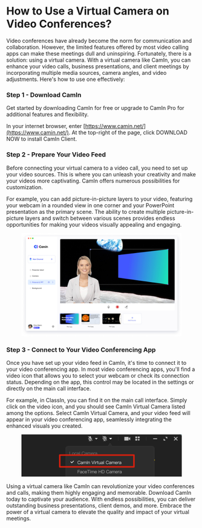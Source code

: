# How to Use a Virtual Camera on Video Conferences?

Video conferences have already become the norm for communication and collaboration. However, the limited features offered by most video calling apps can make these meetings dull and uninspiring. Fortunately, there is a solution: using a virtual camera. With a virtual camera like CamIn, you can enhance your video calls, business presentations, and client meetings by incorporating multiple media sources, camera angles, and video adjustments. Here's how to use one effectively:



### **Step 1 - Download CamIn**

Get started by downloading CamIn for free or upgrade to CamIn Pro for additional features and flexibility.

In your internet browser, enter [https://www.camin.net/](https://www.camin.net/). At the top-right of the page, click DOWNLOAD NOW to install CamIn Client.&#x20;

### Step 2 - Prepare Your Video Feed

Before connecting your virtual camera to a video call, you need to set up your video sources. This is where you can unleash your creativity and make your videos more captivating. CamIn offers numerous possibilities for customization.&#x20;

For example, you can add picture-in-picture layers to your video, featuring your webcam in a rounded view in one corner and your PowerPoint presentation as the primary scene. The ability to create multiple picture-in-picture layers and switch between various scenes provides endless opportunities for making your videos visually appealing and engaging.

<figure><img src="../.gitbook/assets/homepage-camIn-maininterface-en-b4eceee4.jpg" alt=""><figcaption></figcaption></figure>

### Step 3 - Connect to Your Video Conferencing App

Once you have set up your video feed in CamIn, it's time to connect it to your video conferencing app. In most video conferencing apps, you'll find a video icon that allows you to select your webcam or check its connection status. Depending on the app, this control may be located in the settings or directly on the main call interface.

For example, in ClassIn, you can find it on the main call interface. Simply click on the video icon, and you should see CamIn Virtual Camera listed among the options. Select CamIn Virtual Camera, and your video feed will appear in your video conferencing app, seamlessly integrating the enhanced visuals you created.

<figure><img src="../.gitbook/assets/video-settings-calssin.png" alt=""><figcaption></figcaption></figure>

Using a virtual camera like CamIn can revolutionize your video conferences and calls, making them highly engaging and memorable. Download CamIn today to captivate your audience. With endless possibilities, you can deliver outstanding business presentations, client demos, and more. Embrace the power of a virtual camera to elevate the quality and impact of your virtual meetings.

&#x20;
